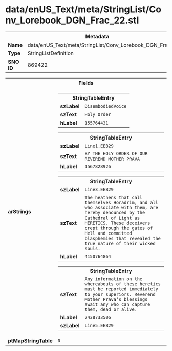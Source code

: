 <h1>data/enUS_Text/meta/StringList/Conv_Lorebook_DGN_Frac_22.stl</h1><table><tr><th colspan="100%">Metadata</th></tr><tr><td><b>Name</b></td><td>data/enUS_Text/meta/StringList/Conv_Lorebook_DGN_Frac_22.stl</td></tr><tr><td><b>Type</b></td><td>StringListDefinition</td></tr><tr><td><b>SNO ID</b></td><td>869422</td></tr></table>

<table><tr><th colspan="100%">Fields</th></tr><tr><td><b>arStrings</b></td><td><table><tr><th colspan="100%">StringTableEntry</th></tr><tr><td><b>szLabel</b></td><td><code>DisembodiedVoice</code></td></tr><tr><td><b>szText</b></td><td><code>Holy Order</code></td></tr><tr><td><b>hLabel</b></td><td><code>155764431</code></td></tr></table>


<table><tr><th colspan="100%">StringTableEntry</th></tr><tr><td><b>szLabel</b></td><td><code>Line1.EEB29</code></td></tr><tr><td><b>szText</b></td><td><code>BY THE HOLY ORDER OF OUR REVEREND MOTHER PRAVA</code></td></tr><tr><td><b>hLabel</b></td><td><code>1567828926</code></td></tr></table>


<table><tr><th colspan="100%">StringTableEntry</th></tr><tr><td><b>szLabel</b></td><td><code>Line3.EEB29</code></td></tr><tr><td><b>szText</b></td><td><code>The heathens that call themselves Horadrim, and all who associate with them, are hereby denounced by the Cathedral of Light as HERETICS. These deceivers crept through the gates of Hell and committed blasphemies that revealed the true nature of their wicked souls.</code></td></tr><tr><td><b>hLabel</b></td><td><code>4150764864</code></td></tr></table>


<table><tr><th colspan="100%">StringTableEntry</th></tr><tr><td><b>szText</b></td><td><code>Any information on the whereabouts of these heretics must be reported immediately to your superiors. Reverend Mother Prava’s blessings await any who can capture them, dead or alive.</code></td></tr><tr><td><b>hLabel</b></td><td><code>2438733506</code></td></tr><tr><td><b>szLabel</b></td><td><code>Line5.EEB29</code></td></tr></table>


</td></tr><tr><td><b>ptMapStringTable</b></td><td><code>0</code></td></tr></table>

